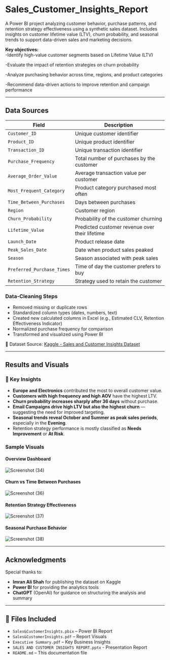 # Sales_Customer_Insights_Report
A Power BI project analyzing customer behavior, purchase patterns, and retention strategy effectiveness using a synthetic sales dataset. Includes insights on customer lifetime value (LTV), churn probability, and seasonal trends to support data-driven sales and marketing decisions.  

**Key objectives:**  
-Identify high-value customer segments based on Lifetime Value (LTV)

-Evaluate the impact of retention strategies on churn probability

-Analyze purchasing behavior across time, regions, and product categories

-Recommend data-driven actions to improve retention and campaign performance  

---

##  Data Sources  

| Field | Description |
|-------|-------------|
| `Customer_ID` | Unique customer identifier |
| `Product_ID` | Unique product identifier |
| `Transaction_ID` | Unique transaction identifier |
| `Purchase_Frequency` | Total number of purchases by the customer |
| `Average_Order_Value` | Average transaction value per customer |
| `Most_Frequent_Category` | Product category purchased most often |
| `Time_Between_Purchases` | Days between purchases |
| `Region` | Customer region |
| `Churn_Probability` | Probability of the customer churning |
| `Lifetime_Value` | Predicted customer revenue over their lifetime |
| `Launch_Date` | Product release date |
| `Peak_Sales_Date` | Date when product sales peaked |
| `Season` | Season associated with peak sales |
| `Preferred_Purchase_Times` | Time of day the customer prefers to buy |
| `Retention_Strategy` | Strategy used to retain the customer |

### Data-Cleaning Steps  
- Removed missing or duplicate rows  
- Standardized column types (dates, numbers, text)  
- Created new calculated columns in Excel (e.g., Estimated CLV, Retention Effectiveness Indicator)  
- Normalized purchase frequency for comparison  
- Transformed and visualized using Power BI  

📂 Dataset Source: [Kaggle - Sales and Customer Insights Dataset](https://www.kaggle.com/datasets/imranalishahh/sales-and-customer-insights/data)

---

##  Results and Visuals

### 🔹 Key Insights
- **Europe and Electronics** contributed the most to overall customer value.
- **Customers with high frequency and high AOV** have the highest LTV.
- **Churn probability increases sharply after 36 days** without purchase.
- **Email Campaigns drive high LTV but also the highest churn** — suggesting the need for improved targeting.
- **Seasonal trends reveal October and Summer as peak sales periods**, especially in the **Evening**.
- Retention strategy performance is mostly classified as **Needs Improvement** or **At Risk**.

###  Sample Visuals

#### Overview Dashboard  
![Screenshot (34)](https://github.com/user-attachments/assets/212aa003-eeb8-4ce7-90be-6ea5e9399bf0)


#### Churn vs Time Between Purchases  
![Screenshot (36)](https://github.com/user-attachments/assets/55d67108-3676-4528-b091-3a534615683f)


#### Retention Strategy Effectiveness  
![Screenshot (37)](https://github.com/user-attachments/assets/716eec22-5276-47c5-9e4b-51a2deef202d)


#### Seasonal Purchase Behavior  
![Screenshot (38)](https://github.com/user-attachments/assets/be2be20c-e2ff-4757-a791-f72f812f4001)


---

##  Acknowledgments  

Special thanks to:  
- **Imran Ali Shah** for publishing the dataset on Kaggle  
- **Power BI** for providing the analytics tools  
- **ChatGPT** (OpenAI) for guidance on structuring the analysis and summary  

---

## 📁 Files Included  
- `Sales&CustomerInsights.pbix` – Power BI Report  
- `Sales&CustomerInsights.pdf` – Report Visuals  
- `Executive Summary.pdf` – Key Business Insights
- `SALES AND CUSTOMER INSIGHTS REPORT.pptx` - Presentation Report
- `README.md` – This documentation file  
